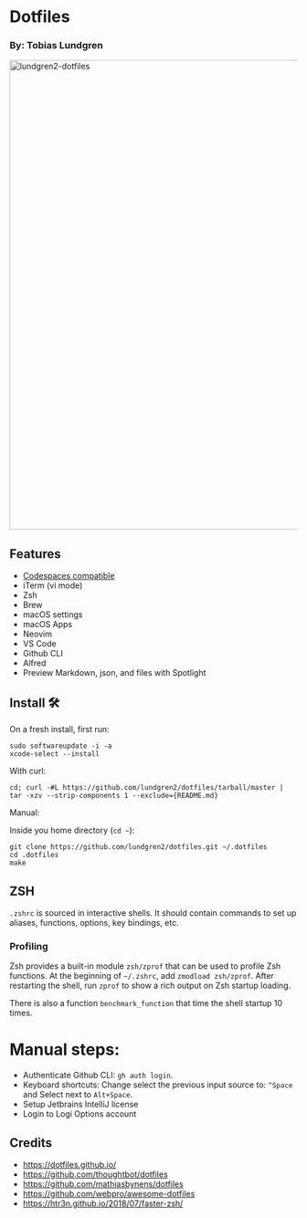 # Dotfiles

### By: Tobias Lundgren

<img width="823" alt="lundgren2-dotfiles" src="https://user-images.githubusercontent.com/862774/108910782-a12f5280-7626-11eb-9a2d-20034485233e.png">

## Features

- [Codespaces compatible](https://docs.github.com/en/github/developing-online-with-codespaces/personalizing-codespaces-for-your-account)
- iTerm (vi mode)
- Zsh
- Brew
- macOS settings
- macOS Apps
- Neovim
- VS Code
- Github CLI
- Alfred
- Preview Markdown, json, and files with Spotlight

## Install 🛠

On a fresh install, first run:

```
sudo softwareupdate -i -a
xcode-select --install
```

With curl:

```
cd; curl -#L https://github.com/lundgren2/dotfiles/tarball/master | tar -xzv --strip-components 1 --exclude={README.md}
```

Manual:

Inside you home directory (`cd ~`):

```
git clone https://github.com/lundgren2/dotfiles.git ~/.dotfiles
cd .dotfiles
make
```

## ZSH

`.zshrc` is sourced in interactive shells. It should contain commands to set up aliases, functions, options, key bindings, etc.

### Profiling

Zsh provides a built-in module `zsh/zprof` that can be used to profile Zsh functions. At the beginning of `~/.zshrc`, add `zmodload zsh/zprof`. After restarting the shell, run `zprof` to show a rich output on Zsh startup loading.

There is also a function `benchmark_function` that time the shell startup 10 times.

# Manual steps:

- Authenticate Github CLI: `gh auth login`.
- Keyboard shortcuts: Change select the previous input source to: `^Space` and Select next to `Alt+Space`.
- Setup Jetbrains IntelliJ license
- Login to Logi Options account

## Credits

- https://dotfiles.github.io/
- https://github.com/thoughtbot/dotfiles
- https://github.com/mathiasbynens/dotfiles
- https://github.com/webpro/awesome-dotfiles
- https://htr3n.github.io/2018/07/faster-zsh/
